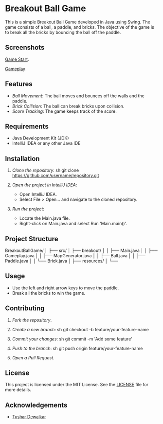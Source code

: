 # Breakout Ball Game

This is a simple Breakout Ball Game developed in Java using Swing. The game consists of a ball, a paddle, and bricks. The objective of the game is to break all the bricks by bouncing the ball off the paddle.

## Screenshots

[Game Start](https://github.com/Tushar-Dewalkar/Ball-Game/blob/c2b9b3e0545e8b46c672a641443cb111283c798a/start.png).

[Gameplay](https://github.com/Tushar-Dewalkar/Ball-Game/blob/c2b9b3e0545e8b46c672a641443cb111283c798a/end.png)

## Features

- *Ball Movement*: The ball moves and bounces off the walls and the paddle.
- *Brick Collision*: The ball can break bricks upon collision.
- *Score Tracking*: The game keeps track of the score.

## Requirements

- Java Development Kit (JDK)
- IntelliJ IDEA or any other Java IDE

## Installation

1. *Clone the repository*:
    sh
    git clone https://github.com/username/repository.git
    
2. *Open the project in IntelliJ IDEA*:
    - Open IntelliJ IDEA.
    - Select File > Open... and navigate to the cloned repository.

3. *Run the project*:
    - Locate the Main.java file.
    - Right-click on Main.java and select Run 'Main.main()'.

## Project Structure

BreakoutBallGame/ │ ├── src/ │   ├── breakout/ │   │   ├── Main.java │   │   ├── Gameplay.java │   │   ├── MapGenerator.java │   │   ├── Ball.java │   │   ├── Paddle.java │   │   └── Brick.java │ ├── resources/ │ └──

## Usage

- Use the left and right arrow keys to move the paddle.
- Break all the bricks to win the game.

## Contributing

1. *Fork the repository*.
2. *Create a new branch*:
    sh
    git checkout -b feature/your-feature-name
    
3. *Commit your changes*:
    sh
    git commit -m 'Add some feature'
    
4. *Push to the branch*:
    sh
    git push origin feature/your-feature-name
    
5. *Open a Pull Request*.

## License

This project is licensed under the MIT License. See the [LICENSE](LICENSE) file for more details.

## Acknowledgements

- [Tushar Dewalkar](https://github.com/Tushar-Dewalkar)
